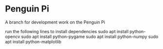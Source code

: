 # Penguin Pi

A branch for development work on the Penguin Pi

run the following lines to install dependencies
sudo apt install python-opencv
sudo apt install python-pygame
sudo apt install python-numpy
sudo apt install python-matplotlib
